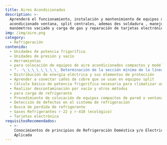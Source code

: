 ```yaml
---
title: Aires Acondicionados
description: >-
  Aprenderá el funcionamiento, instalación y mantenimiento de equipos de aire
  acondicionado ventana, split centrales, ademas des soldadura , manejo de
  manómetros vaciado y carga de gas y reparación de tarjetas electrónicas.
img: /img/aire.png
category:
  - Refrigeración
contenido:
  - Unidades de potencia frigorífica
  - Unidades de presión y vacío
  - Herramientas
  - para colocación de equipos de aire acondicionados compactos y modelo split
  - ". ·\_\_\_\_\_\_\_\_ Determinación de la sección mínima de la línea eléctrica de alimentación"
  - Distribución de energía eléctrica y sus elementos de protección
  - Aprender a conectar caños de cobre que se usan en equipos split
  - Cálculo básico de potencia frigorífica necesaria para climatizar un ambiente
  - Realizar descontaminación por vacío y otros métodos
  - para carga de refrigerante
  - Procedimiento de colocación de equipos compactos de pared o ventana
  - Detección de defectos en el sistema de refrigeración
  - Busca de perdida de refrigerante
  - Gases Refrigerantes r-22 y r-410 (ecológico)
  - Tarjetas electrónica
requisitosRecomendados:
  - >-
    Conocimientos de principios de Refrigeración Doméstica y/o Electricidad
    Aplicada
---
```


